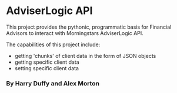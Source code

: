 # AdviserLogic API
This project provides the pythonic, programmatic basis for Financial Advisors to interact with Morningstars AdviserLogic API.

The capabilities of this project include:
- getting 'chunks' of client data in the form of JSON objects
- getting specific client data 
- setting specific client data

### By Harry Duffy and Alex Morton
